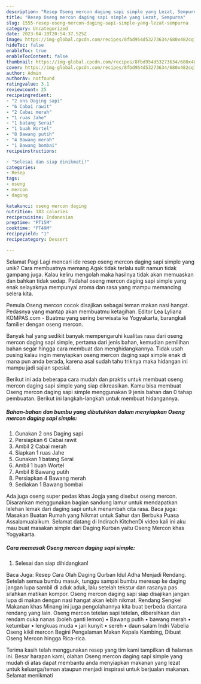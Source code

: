 ```yaml
---
description: "Resep Oseng mercon daging sapi simple yang Lezat, Sempurna"
title: "Resep Oseng mercon daging sapi simple yang Lezat, Sempurna"
slug: 1555-resep-oseng-mercon-daging-sapi-simple-yang-lezat-sempurna
category: Uncategorized
date: 2023-04-10T20:54:37.525Z
image: https://img-global.cpcdn.com/recipes/8fbd954d53273634/680x482cq70/oseng-mercon-daging-sapi-simple-foto-resep-utama.jpg
hideToc: false
enableToc: true
enableTocContent: false
thumbnail: https://img-global.cpcdn.com/recipes/8fbd954d53273634/680x482cq70/oseng-mercon-daging-sapi-simple-foto-resep-utama.jpg
cover: https://img-global.cpcdn.com/recipes/8fbd954d53273634/680x482cq70/oseng-mercon-daging-sapi-simple-foto-resep-utama.jpg
author: Admin
authorAv: notfound
ratingvalue: 3.1
reviewcount: 25
recipeingredient:
- "2 ons Daging sapi"
- "6 Cabai rawit"
- "2 Cabai merah"
- "1 ruas Jahe"
- "1 batang Serai"
- "1 buah Wortel"
- "8 Bawang putih"
- "4 Bawang merah"
- "1 Bawang bombai"
recipeinstructions:

- "Selesai dan siap dinikmati!"
categories:
- Resep
tags:
- oseng
- mercon
- daging

katakunci: oseng mercon daging 
nutrition: 183 calories
recipecuisine: Indonesian
preptime: "PT15M"
cooktime: "PT49M"
recipeyield: "1"
recipecategory: Dessert

---
```



Selamat Pagi Lagi mencari ide resep oseng mercon daging sapi simple yang unik? Cara membuatnya memang Agak tidak terlalu sulit namun tidak gampang juga. Kalau keliru mengolah maka hasilnya tidak akan memuaskan dan bahkan tidak sedap. Padahal oseng mercon daging sapi simple yang enak selayaknya mempunyai aroma dan rasa yang mampu memancing selera kita.


Pemula Oseng mercon cocok disajikan sebagai teman makan nasi hangat. Pedasnya yang mantap akan membuatmu ketagihan. Editor Lea Lyliana KOMPAS.com - Buatmu yang sering berwisata ke Yogyakarta, barangkali familier dengan oseng mercon.

Banyak hal yang sedikit banyak mempengaruhi kualitas rasa dari oseng mercon daging sapi simple, pertama dari jenis bahan, kemudian pemilihan bahan segar hingga cara membuat dan menghidangkannya. Tidak usah pusing kalau ingin menyiapkan oseng mercon daging sapi simple enak di mana pun anda berada, karena asal sudah tahu triknya maka hidangan ini mampu jadi sajian spesial.


Berikut ini ada beberapa cara mudah dan praktis untuk membuat oseng mercon daging sapi simple yang siap dikreasikan. Kamu bisa membuat Oseng mercon daging sapi simple menggunakan 9 jenis bahan dan 0 tahap pembuatan. Berikut ini langkah-langkah untuk membuat hidangannya.

<!--inarticleads1-->

##### Bahan-bahan dan bumbu yang dibutuhkan dalam menyiapkan Oseng mercon daging sapi simple:

1. Gunakan 2 ons Daging sapi
1. Persiapkan 6 Cabai rawit
1. Ambil 2 Cabai merah
1. Siapkan 1 ruas Jahe
1. Gunakan 1 batang Serai
1. Ambil 1 buah Wortel
1. Ambil 8 Bawang putih
1. Persiapkan 4 Bawang merah
1. Sediakan 1 Bawang bombai


Ada juga oseng super pedas khas Jogja yang disebut oseng mercon. Disarankan menggunakan bagian sandung lamur untuk mendapatkan lelehan lemak dari daging sapi untuk menambah cita rasa. Baca juga: Masakan Buatan Rumah yang Nikmat untuk Sahur dan Berbuka Puasa Assalamualaikum. Selamat datang di Indirach KitchenDi video kali ini aku mau buat masakan simple dari Daging Kurban yaitu Oseng Mercon khas Yogyakarta. 

<!--inarticleads2-->

##### Cara memasak Oseng mercon daging sapi simple:


1. Selesai dan siap dihidangkan!

Baca Juga: Resep Cara Olah Daging Qurban Idul Adha Menjadi Rendang. Setelah semua bumbu masuk, tunggu sampai bumbu meresap ke daging jangan lupa sambil di aduk aduk, lalu setelah tekstur dan rasanya pas silahkan matikan kompor. Oseng mercon daging sapi siap disajikan jangan lupa di makan dengan nasi hangat akan lebih nikmat. Rendang Sengkel Makanan khas Minang ini juga pengolahannya kita buat berbeda diantara rendang yang lain. Oseng mercon tetelan sapi tetelan, dibersihkan dan rendam cuka nanas (boleh ganti lemon) • Bawang putih • bawang merah • ketumbar • lengkuas muda • jari kunyit • sereh • daun salam Indri Vabelia Oseng kikil mercon Begini Pengalaman Makan Kepala Kambing, Dibuat Oseng Mercon hingga Rica-rica. 

Terima kasih telah menggunakan resep yang tim kami tampilkan di halaman ini. Besar harapan kami, olahan Oseng mercon daging sapi simple yang mudah di atas dapat membantu anda menyiapkan makanan yang lezat untuk keluarga/teman ataupun menjadi inspirasi untuk berjualan makanan. Selamat menikmati
